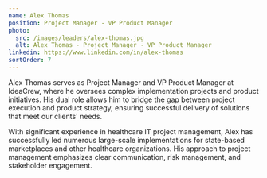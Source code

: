 ```yaml
---
name: Alex Thomas
position: Project Manager - VP Product Manager
photo:
  src: /images/leaders/alex-thomas.jpg
  alt: Alex Thomas - Project Manager - VP Product Manager
linkedin: https://www.linkedin.com/in/alex-thomas
sortOrder: 7
---
```


Alex Thomas serves as Project Manager and VP Product Manager at IdeaCrew, where he oversees complex implementation projects and product initiatives. His dual role allows him to bridge the gap between project execution and product strategy, ensuring successful delivery of solutions that meet our clients' needs.

With significant experience in healthcare IT project management, Alex has successfully led numerous large-scale implementations for state-based marketplaces and other healthcare organizations. His approach to project management emphasizes clear communication, risk management, and stakeholder engagement.
